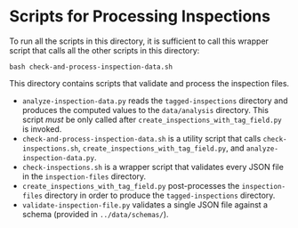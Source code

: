 # Scripts for Processing Inspections

To run all the scripts in this directory, it is sufficient to call this wrapper script that calls all the other scripts in this directory:
```
bash check-and-process-inspection-data.sh
```

This directory contains scripts that validate and process the inspection files.

- `analyze-inspection-data.py` reads the `tagged-inspections` directory and produces the computed values to the `data/analysis` directory. This script *must* be only called after `create_inspections_with_tag_field.py` is invoked.
- `check-and-process-inspection-data.sh` is a utility script that calls `check-inspections.sh`, `create_inspections_with_tag_field.py`, and `analyze-inspection-data.py`.
- `check-inspections.sh` is a wrapper script that validates every JSON file in the `inspection-files` directory.
- `create_inspections_with_tag_field.py` post-processes the `inspection-files` directory in order to produce the `tagged-inspections` directory.
- `validate-inspection-file.py` validates a single JSON file against a schema (provided in `../data/schemas/`).
